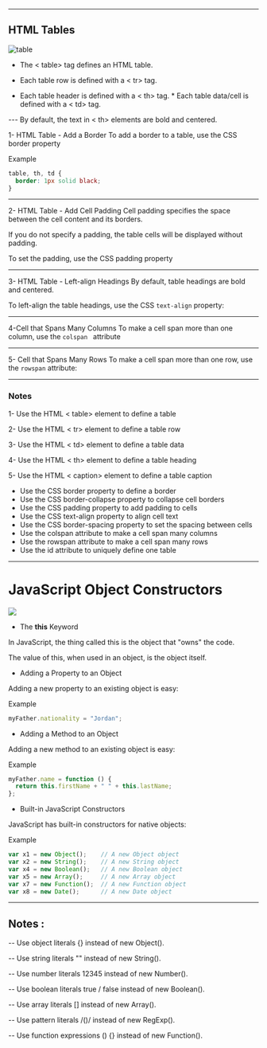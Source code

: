 
_______
## HTML Tables

![table](https://th.bing.com/th/id/Rd475bd519325841696d79c8dddc5b6e8?rik=srnZrTKO5Q2k3g&riu=http%3a%2f%2fictacademy.com.ng%2fwp-content%2fuploads%2f2017%2f10%2fHTML-Table-Structure.png&ehk=HQ5oD%2bTbXvGIUUjuLj%2b4xM%2fNPV25PgFXtt93ecU0aHk%3d&risl=&pid=ImgRaw)

* The < table> tag defines an HTML table.

* Each table row is defined with a < tr> tag. 
* Each table header is defined with a < th> tag. * Each table data/cell is defined with a < td> tag.

--- By default, the text in  < th> elements are bold and centered.

1- HTML Table - Add a Border
To add a border to a table, use the CSS border property

Example

```css
table, th, td {
  border: 1px solid black;
}
```
____
2- HTML Table - Add Cell Padding
Cell padding specifies the space between the cell content and its borders.

If you do not specify a padding, the table cells will be displayed without padding.

To set the padding, use the CSS padding property

______
3- HTML Table - Left-align Headings
By default, table headings are bold and centered.

To left-align the table headings, use the CSS ```text-align``` property:
______
4-Cell that Spans Many Columns
To make a cell span more than one column, use the ```colspan ```
attribute
_______
5- Cell that Spans Many Rows
To make a cell span more than one row, use the ```rowspan``` attribute:

______
### Notes
1- Use the HTML < table> element to define a table

2- Use the HTML < tr> element to define a table row

3- Use the HTML < td> element to define a table data

4- Use the HTML < th> element to define a table heading

5- Use the HTML < caption> element to define a table caption

* Use the CSS border property to define a border
* Use the CSS border-collapse property to collapse cell borders
* Use the CSS padding property to add padding to cells
* Use the CSS text-align property to align cell text
* Use the CSS border-spacing property to set the spacing between cells
* Use the colspan attribute to make a cell span many columns
* Use the rowspan attribute to make a cell span many rows
* Use the id attribute to uniquely define one table


___________

# JavaScript Object Constructors
![](https://th.bing.com/th/id/OIP.P5d9ABHvbNUoA6ap6Zv4BQHaEK?pid=ImgDet&rs=1)


* The **this** Keyword

In JavaScript, the thing called this is the object that "owns" the code.

The value of this, when used in an object, is the object itself.

* Adding a Property to an Object

Adding a new property to an existing object is easy:

Example
 ```js
myFather.nationality = "Jordan";
```

* Adding a Method to an Object

Adding a new method to an existing object is easy:

Example
```js 
myFather.name = function () {
  return this.firstName + " " + this.lastName;
};
```

* Built-in JavaScript Constructors

JavaScript has built-in constructors for native objects:

Example
```js
var x1 = new Object();    // A new Object object
var x2 = new String();    // A new String object
var x4 = new Boolean();   // A new Boolean object
var x5 = new Array();     // A new Array object
var x7 = new Function();  // A new Function object
var x8 = new Date();      // A new Date object
```

________
## Notes :
-- Use object literals {} instead of new Object().

-- Use string literals "" instead of new String().

-- Use number literals 12345 instead of new Number().

-- Use boolean literals true / false instead of new Boolean().

-- Use array literals [] instead of new Array().

-- Use pattern literals /()/ instead of new RegExp().

-- Use function expressions () {} instead of new Function().

